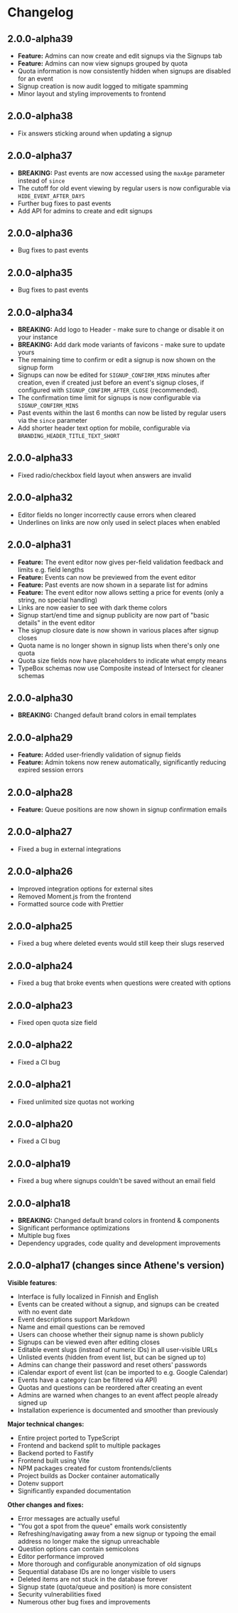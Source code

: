 # Changelog

## 2.0.0-alpha39

- **Feature:** Admins can now create and edit signups via the Signups tab
- **Feature:** Admins can now view signups grouped by quota
- Quota information is now consistently hidden when signups are disabled for an event
- Signup creation is now audit logged to mitigate spamming
- Minor layout and styling improvements to frontend

## 2.0.0-alpha38

- Fix answers sticking around when updating a signup

## 2.0.0-alpha37

- **BREAKING:** Past events are now accessed using the `maxAge` parameter instead of `since`
- The cutoff for old event viewing by regular users is now configurable via `HIDE_EVENT_AFTER_DAYS`
- Further bug fixes to past events
- Add API for admins to create and edit signups

## 2.0.0-alpha36

- Bug fixes to past events

## 2.0.0-alpha35

- Bug fixes to past events

## 2.0.0-alpha34

- **BREAKING:** Add logo to Header - make sure to change or disable it on your instance
- **BREAKING:** Add dark mode variants of favicons - make sure to update yours
- The remaining time to confirm or edit a signup is now shown on the signup form
- Signups can now be edited for `SIGNUP_CONFIRM_MINS` minutes after creation, even if created just before an event's
  signup closes, if configured with `SIGNUP_CONFIRM_AFTER_CLOSE` (recommended).
- The confirmation time limit for signups is now configurable via `SIGNUP_CONFIRM_MINS`
- Past events within the last 6 months can now be listed by regular users via the `since` parameter
- Add shorter header text option for mobile, configurable via `BRANDING_HEADER_TITLE_TEXT_SHORT`

## 2.0.0-alpha33

- Fixed radio/checkbox field layout when answers are invalid

## 2.0.0-alpha32

- Editor fields no longer incorrectly cause errors when cleared
- Underlines on links are now only used in select places when enabled

## 2.0.0-alpha31

- **Feature:** The event editor now gives per-field validation feedback and limits e.g. field lengths
- **Feature:** Events can now be previewed from the event editor
- **Feature:** Past events are now shown in a separate list for admins
- **Feature:** The event editor now allows setting a price for events (only a string, no special handling)
- Links are now easier to see with dark theme colors
- Signup start/end time and signup publicity are now part of "basic details" in the event editor
- The signup closure date is now shown in various places after signup closes
- Quota name is no longer shown in signup lists when there's only one quota
- Quota size fields now have placeholders to indicate what empty means
- TypeBox schemas now use Composite instead of Intersect for cleaner schemas

## 2.0.0-alpha30

- **BREAKING:** Changed default brand colors in email templates

## 2.0.0-alpha29

- **Feature:** Added user-friendly validation of signup fields
- **Feature:** Admin tokens now renew automatically, significantly reducing expired session errors

## 2.0.0-alpha28

- **Feature:** Queue positions are now shown in signup confirmation emails

## 2.0.0-alpha27

- Fixed a bug in external integrations

## 2.0.0-alpha26

- Improved integration options for external sites
- Removed Moment.js from the frontend
- Formatted source code with Prettier

## 2.0.0-alpha25

- Fixed a bug where deleted events would still keep their slugs reserved

## 2.0.0-alpha24

- Fixed a bug that broke events when questions were created with options

## 2.0.0-alpha23

- Fixed open quota size field

## 2.0.0-alpha22

- Fixed a CI bug

## 2.0.0-alpha21

- Fixed unlimited size quotas not working

## 2.0.0-alpha20

- Fixed a CI bug

## 2.0.0-alpha19

- Fixed a bug where signups couldn't be saved without an email field

## 2.0.0-alpha18

- **BREAKING:** Changed default brand colors in frontend & components
- Significant performance optimizations
- Multiple bug fixes
- Dependency upgrades, code quality and development improvements

## 2.0.0-alpha17 (changes since Athene's version)

**Visible features**:

- Interface is fully localized in Finnish and English
- Events can be created without a signup, and signups can be created with no event date
- Event descriptions support Markdown
- Name and email questions can be removed
- Users can choose whether their signup name is shown publicly
- Signups can be viewed even after editing closes
- Editable event slugs (instead of numeric IDs) in all user-visible URLs
- Unlisted events (hidden from event list, but can be signed up to)
- Admins can change their password and reset others' passwords
- iCalendar export of event list (can be imported to e.g. Google Calendar)
- Events have a category (can be filtered via API)
- Quotas and questions can be reordered after creating an event
- Admins are warned when changes to an event affect people already signed up
- Installation experience is documented and smoother than previously

**Major technical changes:**

- Entire project ported to TypeScript
- Frontend and backend split to multiple packages
- Backend ported to Fastify
- Frontend built using Vite
- NPM packages created for custom frontends/clients
- Project builds as Docker container automatically
- Dotenv support
- Significantly expanded documentation

**Other changes and fixes:**

- Error messages are actually useful
- "You got a spot from the queue" emails work consistently
- Refreshing/navigating away from a new signup or typoing the email address no longer make the signup unreachable
- Question options can contain semicolons
- Editor performance improved
- More thorough and configurable anonymization of old signups
- Sequential database IDs are no longer visible to users
- Deleted items are not stuck in the database forever
- Signup state (quota/queue and position) is more consistent
- Security vulnerabilities fixed
- Numerous other bug fixes and improvements

